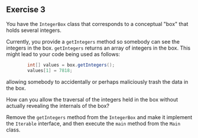 ## Exercise 3

You have the `IntegerBox` class that corresponds to a conceptual "box" that holds several integers.

Currently, you provide a `getIntegers` method so somebody can see the integers in the box. `getIntegers`
returns an array of integers in the box. This might lead to your code being used as follows:

```Java
        int[] values = box.getIntegers();
        values[1] = 7818; 
```
allowing somebody to accidentally or perhaps maliciously trash the data in the box.

How can you allow the traversal of the integers held in the box without actually revealing the internals of the box?

Remove the `getIntegers` method from the `IntegerBox` and make it implement the `Iterable` interface, and
then execute the `main` method from the `Main` class.